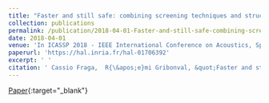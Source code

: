 ```yaml
---
title: "Faster and still safe: combining screening techniques and structured dictionaries to accelerate the Lasso"
collection: publications
permalink: /publication/2018-04-01-Faster-and-still-safe-combining-screening-techniques-and-structured-dictionaries-to-accelerate-the-Lasso
date: 2018-04-01
venue: 'In ICASSP 2018 - IEEE International Conference on Acoustics, Speech and Signal Processing'
paperurl: 'https://hal.inria.fr/hal-01706392'
excerpt: ' '
citation: ' Cassio Fraga,  R{\&apos;e}mi Gribonval, &quot;Faster and still safe: combining screening techniques and structured dictionaries to accelerate the Lasso.&quot; In ICASSP 2018 - IEEE International Conference on Acoustics, Speech and Signal Processing, 2018.'
---
```

[<span><i class="fas fa-fw fa-file-pdf"></i></span> Paper](https://hal.inria.fr/hal-01706392){:target="_blank"} 
